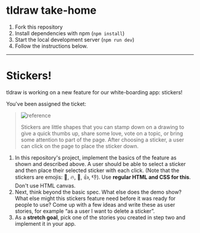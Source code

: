 # tldraw take-home

1. Fork this repository
2. Install dependencies with npm (`npm install`)
3. Start the local development server (`npm run dev`)
4. Follow the instructions below.

---

# Stickers!

tldraw is working on a new feature for our white-boarding app: stickers!

You've been assigned the ticket:

> ![reference](https://github.com/tldraw/tldraw-takehome/raw/main/reference.gif)
>
> Stickers are little shapes that you can stamp down on a drawing to give a quick thumbs up, share some love, vote on a topic, or bring some attention to part of the page. After choosing a sticker, a user can click on the page to place the sticker down.

1. In this repository's project, implement the basics of the feature as shown and described above. A user should be able to select a sticker and then place their selected sticker with each click. (Note that the stickers are emojis: 🌟, 🔥, 💖, 👍, 👎). Use **regular HTML and CSS for this**. Don't use HTML canvas.
2. Next, think beyond the basic spec. What else does the demo show? What else might this stickers feature need before it was ready for people to use? Come up with a few ideas and write these as user stories, for example “as a user I want to delete a sticker”.
3. As a **stretch goal**, pick one of the stories you created in step two and implement it in your app.
